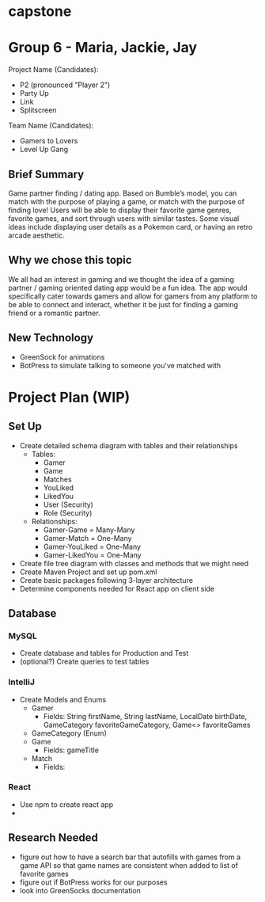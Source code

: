 # capstone

# Group 6 - Maria, Jackie, Jay

Project Name (Candidates): 
* P2 (pronounced "Player 2")
* Party Up
* Link
* Splitscreen

Team Name (Candidates): 
* Gamers to Lovers
* Level Up Gang

## Brief Summary
Game partner finding / dating app. Based on Bumble’s model, you can match with the purpose of playing a game, or match with the purpose of finding love! Users will be able to display their favorite game genres, favorite games, and sort through users with similar tastes. Some visual ideas include displaying user details as a Pokemon card, or having an retro arcade aesthetic.

## Why we chose this topic
We all had an interest in gaming and we thought the idea of a gaming partner / gaming oriented dating app would be a fun idea. The app would specifically cater towards gamers and allow for gamers from any platform to be able to connect and interact, whether it be just for finding a gaming friend or a romantic partner. 

## New Technology
* GreenSock for animations
* BotPress to simulate talking to someone you've matched with

# Project Plan (WIP)

## Set Up
* Create detailed schema diagram with tables and their relationships
    * Tables:
        * Gamer
        * Game
        * Matches
        * YouLiked
        * LikedYou
        * User (Security)
        * Role (Security)
    * Relationships:
        * Gamer-Game = Many-Many
        * Gamer-Match = One-Many
        * Gamer-YouLiked = One-Many
        * Gamer-LikedYou = One-Many
* Create file tree diagram with classes and methods that we might need
* Create Maven Project and set up pom.xml
* Create basic packages following 3-layer architecture
* Determine components needed for React app on client side

## Database
### MySQL
* Create database and tables for Production and Test
* (optional?) Create queries to test tables

### IntelliJ
* Create Models and Enums
    * Gamer 
        * Fields: String firstName, String lastName, LocalDate birthDate, GameCategory favoriteGameCategory, Game<> favoriteGames 
    * GameCategory (Enum)
    * Game 
        * Fields: gameTitle
    * Match
        * Fields: 

### React 
* Use npm to create react app
* 

## Research Needed
* figure out how to have a search bar that autofills with games from a game API so that game names are consistent when added to list of favorite games
* figure out if BotPress works for our purposes
* look into GreenSocks documentation